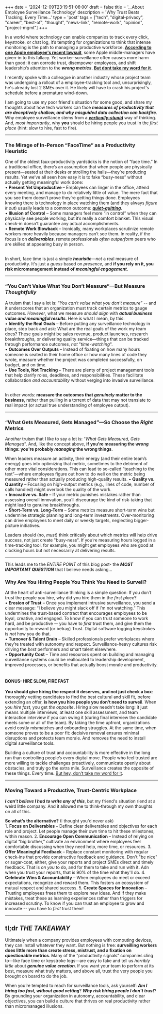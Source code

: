 +++
date = '2024-12-09T23:19:51-06:00'
draft = false
title = '...About Employee Surveillance Technology'
description = 'Why Trust Beats Tracking, Every Time...'
type = 'post'
tags = ["tech", "digital-privacy", "career", "best-of", "thought", "news-link", "remote-work", "opinion", "project-mgmt"]
+++

In a world where technology can enable companies to track every click, keystroke, or chat log, it’s tempting for organizations to think that intense monitoring is the path to managing a productive workforce. [**According to one Apple employee's recent lawsuit**](https://www.theverge.com/2024/12/2/24311060/apple-employee-surveillance-lawsuit), some Apple middle-managers have given-in to this fallacy.  Yet worker-surveillance often causes more harm than good: it can corrode trust, disempower employees, and shift leadership’s attention to the ***wrong metrics***. [**But dont take my word for it**](https://www.seattletimes.com/business/boeing-aerospace/boeing-pauses-surveillance-plan-to-track-employees-at-the-office/). <br /> 

I recently spoke with a colleague in another industry whose project team was undergoing a rollout of a employee-tracking tool and, unsurprisingly, he's already lost 2 SMEs over it.  He likely will have to crash his project's schedule before a premature wind-down.  <br /> 

I am going to use my poor friend's situation for some good, and share my thoughts about how tech workers can face ***measures of productivity that are deceptively shallow, and why misguided data collection can backfire***.  Why employee surveillance stems from a [***vertically-stupid***](https://julianwest.me/Blog/vertically-stupid/) way of thinking. And, *most importantly*, why **you** should be hiring people you trust in the *first place* (hint: slow to hire, fast to fire).

___

### The Mirage of In-Person “FaceTime” as a Productivity Heuristic

One of the oldest faux-productivity yardsticks is the notion of “face time.” In a traditional office, there’s an assumption that when people are physically present—seated at their desks or strolling the halls—they’re producing results. Yet we’ve all seen how easy it is to fake “busy-ness” without actually getting meaningful work done:<br />
•	**Present Yet Unproductive** – Employees can linger in the office, attend every meeting, and manage to do relatively little of value. The mere fact that you see them doesn’t prove they’re getting things done. Employees knowing there is technology in place watching them (and they always *figure it out*) usually leads to a common outcome: [***quiet-quitting***](https://en.wikipedia.org/wiki/Work-to-rule#Quiet_quitting).  <br />
•	**Illusion of Control** – Some managers feel more “in control” when they can physically see people working, but it’s really a comfort blanket. This visual check-in doesn’t guarantee any actual accomplishments. <br />
•	**Remote Work Blowback** – Ironically, many workplaces scrutinize remote workers more heavily because managers can’t see them. In reality, if the focus is on ***deliverables***, remote professionals *often outperform* peers who are skilled at appearing busy in person. <br /> <br />

In short, face time is just a simple ***heuristic***—*not* a real measure of productivity. It's just a *guess* based on *presence*, and **if you rely on it, you risk micromanagement instead of** ***meaningful engagement***. <br />

___

### “You Can’t Value What You Don’t Measure”—But Measure *Thoughtfully*

A truism that I say a lot is: “*You can’t value what you don’t measure*” -- and it underscores that an organization must track certain metrics to gauge outcomes. *However*, what we measure *should align* with ***actual business value and meaningful results***. Here is what I mean, by this: <br />
•	**Identify the Real Goals** – Before putting any surveillance technology in place, step back and ask: What are the real goals of the work my team does? These goals might be sales revenue, product launches, research breakthroughs, or delivering quality service—things that can be tracked through performance outcomes, *not* "*time-watching*". <br />
•	**Outcomes Over Outputs** – Instead of fixating on how many hours someone is seated in their home office or how many lines of code they wrote, measure whether the project was completed successfully, on budget, and on time. <br />
•	**Use Tools, Not Tracking** – There are plenty of project management tools that help clarify roles, deadlines, and responsibilities. These facilitate collaboration *and accountability* without verging into invasive surveillance. <br /><br />

In other words: **measure the outcomes that *genuinely* matter to the business**, rather than pulling in a torrent of data that may not translate to real impact (or actual true understanding of employee output). <br />

___

### “What Gets Measured, Gets Managed”—So Choose the *Right* Metrics

*Another* truism that I like to say a lot is: “*What Gets Measured, Gets Managed*”.  And, like the concept above, **if you're measuring the *wrong* things: you're probably *managing* the wrong things**. <br />

When leaders measure an activity, their energy (and their entire team’s energy) goes into optimizing that metric, sometimes to the detriment of other more vital considerations. This can lead to so-called “teaching to the test”—where employees figure out how to do well on the metric being measured rather than actually producing high-quality results.
•	**Quality vs. Quantity** – Focusing on high-output metrics (e.g., lines of code, number of calls handled) might overlook the quality of the work. <br />
•	**Innovative vs. Safe** – If your metric punishes mistakes rather than assessing overall innovation, you’ll discourage the kind of risk-taking that might lead to genuine breakthroughs. <br />
•	**Short-Term vs. Long-Term** – Some metrics measure short-term wins but undermine strategic planning and long-term investments. Over-monitoring can drive employees to meet daily or weekly targets, neglecting bigger-picture initiatives. <br />

Leaders should (no, *must*) think critically about which metrics will help drive success, not just create "busy-ness". If you’re measuring hours logged in a time-tracking tool, for example, you might get employees who are good at clocking hours but not necessarily at delivering results. <br />

___

This leads me to the *ENTIRE POINT* of this blog post- the ***MOST IMPORTANT QUESTION*** that I believe needs asking...

### Why Are You Hiring People You Think You Need to Surveil?

At the heart of anti-surveillance thinking is a simple question: If you don’t trust the people you hire, why did you hire them in the *first place*? <br />
•	**Erosion of Trust** – Once you implement intrusive surveillance, you send a clear message: “I believe you might slack off if I’m not watching.” This undermines the trust-based contract that encourages employees to be loyal, creative, and engaged.  To know if you can trust someone to work hard, and be productive -- you have to *first* trust them, and give them the opportunity to reward (or betray) Trust.  Digital software logging keystrokes is *not* how you do that. <br />
•	**Turnover & Talent Drain** – Skilled professionals prefer workplaces where they’re treated with autonomy and respect. Surveillance-heavy cultures risk driving the *best* performers and smart talent elsewhere. <br />
•	**Opportunity Cost** – Time and resources spent on building and managing surveillance systems could be reallocated to leadership development, improved processes, or benefits that actually boost morale and productivity. <br /> <br />

#### BONUS: HIRE SLOW, FIRE FAST

**You should give hiring the respect it deserves, and not just check a box**:  thoroughly vetting candidates to find the best cultural and skill fit, before extending an offer, **is how you hire people you don't need to surveil**. When you *hire fast*, you get *the opposite*.  Hiring slow needn't take long: it just means multiple interviews, at least one skill assessment, and team interaction interview if you can swing it (during final interview the candidate meets some or all of the team). By taking the time upfront, organizations avoid costly mismatches and onboarding struggles. At the same time, when someone proves to be a poor fit: decisive removal ensures minimal disruptions and protects team morale.  And removes the need to install digital surveillance tools.

Building a culture of trust and accountability is more effective in the long run than controlling people’s every digital move. People who feel trusted are more willing to tackle challenges proactively, communicate openly about obstacles, and truly go the extra mile.  Surveillance creates the opposite of these things.  Every time.  [But hey, don't take my word for it](https://www.raconteur.net/future-of-work/employee-monitoring-staff-response). <br />

___

### Moving Toward a Productive, Trust-Centric Workplace

***I can't believe I had to write any of this***, but my friend's situation riend at a weird little company.  And it allowed me to think-through my own thoughts on all of this.  <br />

**So what’s the alternative?** (I thought you'd never ask) <br />
	1.	**Focus on Deliverables** – Define clear deliverables and objectives for each role and project. Let people manage their own time to hit these milestones, within reason.
	2.	**Encourage Open Communication** – Instead of relying on digital “big brother,” cultivate an environment where employees feel comfortable discussing when they need help, more time, or resources.
	3.	**Offer Meaningful Feedback** – Replace constant monitoring with regular check-ins that provide constructive feedback and guidance.  Don't "be nice" or sugar-coat, either, give your reports and project SMEs direct and timely feedback.  That is *on you* to do, and for them to take and run with it.  Adn when you trust your reports, that is 90% of the time what they'll do.
	4.	**Celebrate Wins & Accountability** – When employees do meet or exceed expectations, recognize and reward them. This fosters an ecosystem of mutual respect and shared success.
	5.	**Create Spaces for Innovation** – Trusting employees frees them to explore new ideas. And if they make mistakes, treat these as learning experiences rather than triggers for increased scrutiny. To know if you can trust an employee to grow and innovate -- you have to *first* trust them!
___

## tl;dr *THE TAKEAWAY*

Ultimately when a company provides employees with computing devices, they can install whatever they want. But nothing is free: **surveilling workers does little more than create stress, mistrust, and a fixation on questionable metrics**. Many of the “productivity signals” companies cling to—like face time or keystroke logs—are easy to fake and tell us *horribly little* about ***genuine value creation***. If you want your team to perform at its best, measure what truly matters, and above all, trust the very people you brought on board to do the job. <br />

When you’re tempted to reach for surveillance tools, ask yourself: ***Am I hiring too fast, without good vetting***?  ***Why risk hiring people I don’t trust***? By grounding your organization in autonomy, accountability, and clear objectives, you can build a culture that thrives on real productivity rather than micromanaged illusions.